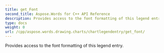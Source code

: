 ```yaml
---
title: get_Font
second_title: Aspose.Words for C++ API Reference
description: Provides access to the font formatting of this legend entry. 
type: docs
weight: 0
url: /cpp/aspose.words.drawing.charts/chartlegendentry/get_font/
---
```


Provides access to the font formatting of this legend entry. 

